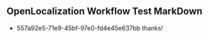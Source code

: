 ## OpenLocalization Workflow Test MarkDown
* 557a92e5-71e9-45bf-97e0-fd4e45e637bb thanks!

<!--HONumber=Aug16_HO3-->


